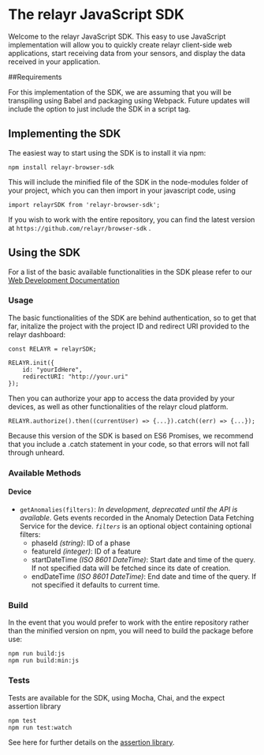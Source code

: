 The relayr JavaScript SDK
=========================

Welcome to the relayr JavaScript SDK. This easy to use JavaScript implementation will allow you to quickly create relayr client-side web applications, start receiving data from your sensors, and display the data received in your application.


##Requirements

For this implementation of the SDK, we are assuming that you will be transpiling using Babel and packaging using Webpack. Future updates will include the option to just include the SDK in a script tag.

## Implementing the SDK

The easiest way to start using the SDK is to install it via npm:

```
npm install relayr-browser-sdk

```

This will include the minified file of the SDK in the node-modules folder of your project, which you can then import in your javascript code, using

```
import relayrSDK from 'relayr-browser-sdk';
```
If you wish to work with the entire repository, you can find the latest version at `https://github.com/relayr/browser-sdk` .



## Using the SDK

For a list of the basic available functionalities in the SDK please refer to our [Web Development Documentation](http://docs.relayr.io/Browser/)


### Usage

The basic functionalities of the SDK are behind authentication, so to get that far, initalize the project with the project ID and redirect URI provided to the relayr dashboard:

```
const RELAYR = relayrSDK;

RELAYR.init({
    id: "yourIdHere",
    redirectURI: "http://your.uri"
});
```
Then you can authorize your app to access the data provided by your devices, as well as other functionalities of the relayr cloud platform.

```
RELAYR.authorize().then((currentUser) => {...}).catch((err) => {...});
```
Because this version of the SDK is based on ES6 Promises, we recommend that you include a .catch statement in your code, so that errors will not fall through unheard.

### Available Methods

#### Device

- `getAnomalies(filters)`: _In development,
deprecated until the API is available_.
Gets events recorded in the Anomaly Detection Data Fetching Service
for the device.
_`filters`_ is an optional object containing optional filters:
    * phaseId _(string)_: ID of a phase
    * featureId _(integer)_: ID of a feature
    * startDateTime _(ISO 8601 DateTime)_: Start date and time of the query.
      If not specified data will be fetched since its date of creation.
    * endDateTime _(ISO 8601 DateTime)_: End date and time of the query.
      If not specified it defaults to current time.


### Build

In the event that you would prefer to work with the entire repository rather than the minified version on npm, you will need to build the package before use:

```
npm run build:js
npm run build:min:js
```

### Tests
Tests are available for the SDK, using Mocha, Chai, and the expect assertion library

```
npm test
npm run test:watch
```
See here for further details on the [assertion library](https://github.com/mjackson/expect).
